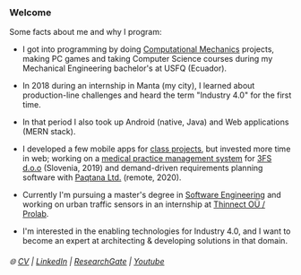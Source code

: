 ### Welcome

Some facts about me and why I program:

- I got into programming by doing [Computational Mechanics](https://drive.google.com/file/d/1fj_NyQCMNPLJ5OtAql2qc3FKChcwu_mV/view) projects, making PC games and taking Computer Science courses during my Mechanical Engineering bachelor's at USFQ (Ecuador).

- In 2018 during an internship in Manta (my city), I learned about production-line challenges and heard the term "Industry 4.0" for the first time.

- In that period I also took up Android (native, Java) and Web applications (MERN stack).

- I developed a few mobile apps for [class projects](https://github.com/linomp/trip_plus_plus_android), but invested more time in web; working on a [medical practice management system](https://www.iryo.io/) for [3FS d.o.o](https://3fs.si/) (Slovenia, 2019) and demand-driven requirements planning software with [Paqtana Ltd.](https://paqtana.com/) (remote, 2020).

- Currently I'm pursuing a master's degree in [Software Engineering](https://www.cs.ut.ee/en/studying/software-engineering-msc) and working on urban traffic sensors in an internship at [Thinnect OÜ / Prolab](https://thinnect.com/).

- I'm interested in the enabling technologies for Industry 4.0, and I want to become an expert at architecting & developing solutions in that domain.

###### :globe_with_meridians: [CV](https://drive.google.com/file/d/1pYv5m6SiAlh4wDjmAke4xLFVErn5jLCR/view?usp=sharing)  |  [LinkedIn](https://www.linkedin.com/in/lino-mp/) |  [ResearchGate](https://www.researchgate.net/profile/Lino-Mediavilla-Ponce-2)    |  [Youtube](https://www.youtube.com/channel/UCZkV9Lik6CgCtiTS2hb3y-g) 

<!-- 
![](https://github-readme-stats.vercel.app/api/?username=linomp&count_private=true&layout=compact&theme=react&show_icons=true&custom_title=Github+Stats)
-->
